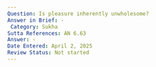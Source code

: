 ```yaml
---
Question: Is pleasure inherently unwholesome?
Answer in Brief: -
 Category: Sukha
Sutta References: AN 6.63
Answer: -
Date Entered: April 2, 2025
Review Status: Not started
---
```

